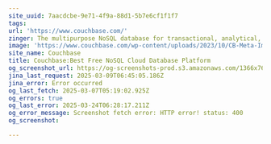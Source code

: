 ```yaml
---
site_uuid: 7aacdcbe-9e71-4f9a-88d1-5b7e6cf1f1f7
tags: 
url: 'https://www.couchbase.com/'
zinger: The multipurpose NoSQL database for transactional, analytical, mobile, and AI applications.
image: 'https://www.couchbase.com/wp-content/uploads/2023/10/CB-Meta-Image-1.png'
site_name: Couchbase
title: Couchbase:Best Free NoSQL Cloud Database Platform
og_screenshot_url: https://og-screenshots-prod.s3.amazonaws.com/1366x768/80/false/a727e75d0b18988cebf0dc23ee9780dc390aea0922af149a6fd9cb45b313d957.jpeg
jina_last_request: 2025-03-09T06:45:05.186Z
jina_error: Error occurred
og_last_fetch: 2025-03-07T05:19:02.925Z
og_errors: true
og_last_error: 2025-03-24T06:28:17.211Z
og_error_message: Screenshot fetch error: HTTP error! status: 400
og_screenshot: 

---
```


